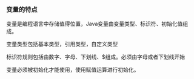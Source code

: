 ### 变量的特点

变量是编程语言中存储值得位置，Java变量由变量类型、标识符、初始化值组成。

变量类型包括基本类型，引用类型，自定义类型

标识符规则包括由数字、字母、下划线、$组成。必须由字母或者下划线开始

变量必须被初始化才能使用，使用赋值运算进行初始化。